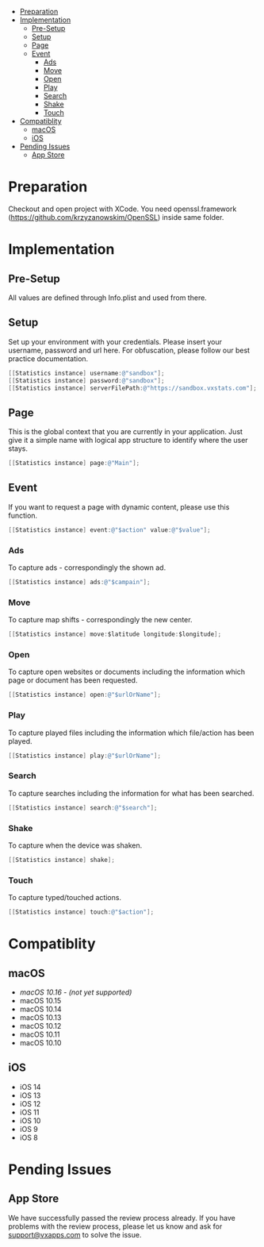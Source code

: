 * [Preparation](#preparation)
* [Implementation](#implementation)
   * [Pre-Setup](#pre-setup)
   * [Setup](#setup)
   * [Page](#page)
   * [Event](#event)
      * [Ads](#ads)
      * [Move](#move)
      * [Open](#open)
      * [Play](#play)
      * [Search](#search)
      * [Shake](#shake)
      * [Touch](#touch)
* [Compatiblity](#compatiblity)
   * [macOS](#macos)
   * [iOS](#ios)
* [Pending Issues](#pending-issues)
   * [App Store](#app-store)

# Preparation
Checkout and open project with XCode. You need openssl.framework (https://github.com/krzyzanowskim/OpenSSL) inside same folder.

# Implementation
## Pre-Setup
All values are defined through Info.plist and used from there.

## Setup
Set up your environment with your credentials. Please insert your username, password and url here. For obfuscation, please follow our best practice documentation.
```objective-c
[[Statistics instance] username:@"sandbox"];
[[Statistics instance] password:@"sandbox"];
[[Statistics instance] serverFilePath:@"https://sandbox.vxstats.com"];
```

## Page
This is the global context that you are currently in your application. Just give it a simple name with logical app structure to identify where the user stays.
```objective-c
[[Statistics instance] page:@"Main"];
```

## Event
If you want to request a page with dynamic content, please use this function.
```objective-c
[[Statistics instance] event:@"$action" value:@"$value"];
```

### Ads
To capture ads - correspondingly the shown ad.
```objective-c
[[Statistics instance] ads:@"$campain"];
```

### Move
To capture map shifts - correspondingly the new center.
```objective-c
[[Statistics instance] move:$latitude longitude:$longitude];
```

### Open
To capture open websites or documents including the information which page or document has been requested.
```objective-c
[[Statistics instance] open:@"$urlOrName"];
```

### Play
To capture played files including the information which file/action has been played.
```objective-c
[[Statistics instance] play:@"$urlOrName"];
```

### Search
To capture searches including the information for what has been searched.
```objective-c
[[Statistics instance] search:@"$search"];
```

### Shake
To capture when the device was shaken.
```objective-c
[[Statistics instance] shake];
```

### Touch
To capture typed/touched actions.
```objective-c
[[Statistics instance] touch:@"$action"];
```

# Compatiblity
## macOS
- *macOS 10.16  - (not yet supported)*
- macOS 10.15
- macOS 10.14
- macOS 10.13
- macOS 10.12
- macOS 10.11
- macOS 10.10

## iOS
- iOS 14
- iOS 13
- iOS 12
- iOS 11
- iOS 10
- iOS 9
- iOS 8

# Pending Issues
## App Store
We have successfully passed the review process already. If you have problems with the review process, please let us know and ask for support@vxapps.com to solve the issue.
